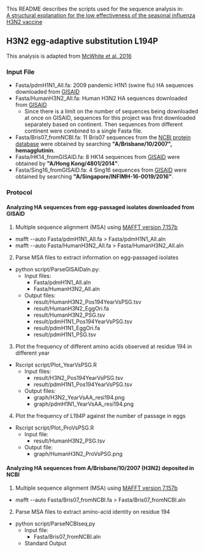 This README describes the scripts used for the sequence analysis in:   
[A structural explanation for the low effectiveness of the seasonal influenza H3N2 vaccine](http://journals.plos.org/plospathogens/article?id=10.1371/journal.ppat.1006682)

## H3N2 egg-adaptive substitution L194P
This analysis is adapted from [McWhite et al. 2016](https://academic.oup.com/ve/article-lookup/doi/10.1093/ve/vew026)

### Input File
* Fasta/pdmH1N1\_All.fa: 2009 pandemic H1N1 (swine flu) HA sequences downloaded from [GISAID](http://platform.gisaid.org)
* Fasta/HumanH3N2\_All.fa: Human H3N2 HA sequences downloaded from [GISAID](http://platform.gisaid.org)
  * Since there is a limit on the number of sequences being downloaded at once on GISAID, sequences for this project was first downloaded separately based on continent. Then sequences from different continent were combined to a single Fasta file.
* Fasta/Bris07\_fromNCBI.fa: 11 Bris07 sequences from the [NCBI protein database](https://www.ncbi.nlm.nih.gov/protein/) were obtained by searching **"A/Brisbane/10/2007", hemagglutinin**.
* Fasta/HK14\_fromGISAID.fa: 8 HK14 sequences from [GISAID](http://platform.gisaid.org) were obtained by **"A/Hong Kong/4801/2014"**.
* Fasta/Sing16\_fromGISAID.fa: 4 Sing16 sequences from [GISAID](http://platform.gisaid.org) were obtained by searching **"A/Singapore/INFIMH-16-0019/2016"**.

### Protocol
#### Analyzing HA sequences from egg-passaged isolates downloaded from GISAID
1. Multiple sequence alignment (MSA) using [MAFFT version 7.157b](http://mafft.cbrc.jp/alignment/software/)
* mafft --auto Fasta/pdmH1N1\_All.fa > Fasta/pdmH1N1\_All.aln
* mafft --auto Fasta/HumanH3N2\_All.fa > Fasta/HumanH3N2\_All.aln

2. Parse MSA files to extract information on egg-passaged isolates
* python script/ParseGISAIDaln.py: 
  * Input files:
    * Fasta/pdmH1N1\_All.aln
    * Fasta/HumanH3N2\_All.aln
  * Output files:
    * result/HumanH3N2\_Pos194YearVsPSG.tsv
    * result/HumanH3N2\_EggOri.fa
    * result/HumanH3N2\_PSG.tsv
    * result/pdmH1N1\_Pos194YearVsPSG.tsv
    * result/pdmH1N1\_EggOri.fa
    * result/pdmH1N1\_PSG.tsv

3. Plot the frequency of different amino acids observed at residue 194 in different year
* Rscript script/Plot\_YearVsPSG.R
  * Input files:
    * result/H3N2\_Pos194YearVsPSG.tsv
    * result/pdmH1N1\_Pos194YearVsPSG.tsv
  * Output files: 
    * graph/H3N2\_YearVsAA\_resi194.png
    * graph/pdmH1N1\_YearVsAA\_resi194.png

4. Plot the frequency of L194P against the number of passage in eggs
* Rscript script/Plot\_ProVsPSG.R
  * Input file: 
    * result/HumanH3N2\_PSG.tsv
  * Output file:
    * graph/HumanH3N2\_ProVsPSG.png

#### Analyzing HA sequences from A/Brisbane/10/2007 (H3N2) deposited in NCBI
1. Multiple sequence alignment (MSA) using [MAFFT version 7.157b](http://mafft.cbrc.jp/alignment/software/) 
* mafft --auto Fasta/Bris07\_fromNCBI.fa > Fasta/Bris07\_fromNCBI.aln

2. Parse MSA files to extract amino-acid identity on residue 194
* python script/ParseNCBIseq.py
  * Input file: 
    * Fasta/Bris07\_fromNCBI.aln
  * Standard Output
